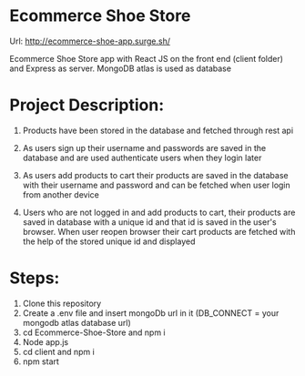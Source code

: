 # Ecommerce Shoe Store

Url: http://ecommerce-shoe-app.surge.sh/


Ecommerce Shoe Store app with React JS on the front end (client folder) and Express as server. MongoDB atlas is used as database

# Project Description: 

1. Products have been stored in the database and fetched through rest api

2. As users sign up their username and passwords are saved in the database and are used authenticate users when they login later

3. As users add products to cart their products are saved in the database with their username and password and can be fetched when user login from another device

4. Users who are not logged in and add products to cart, their products are saved in database with a unique id and that id is saved in the user's browser. When user reopen browser their cart products are fetched with the help of the stored unique id and displayed


# Steps:
1. Clone this repository
2. Create a .env file and insert mongoDb url in it (DB_CONNECT = your mongodb atlas database url)
3. cd Ecommerce-Shoe-Store and npm i
4. Node app.js
5. cd client and npm i
6. npm start



 
